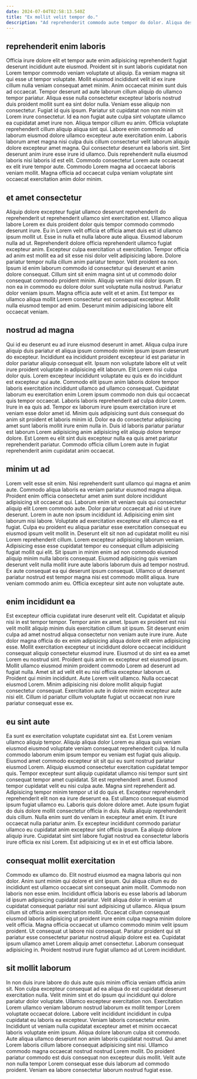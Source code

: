 ```yaml
---
date: 2024-07-04T02:58:13.540Z
title: "Ex mollit velit tempor do."
description: "Ad reprehenderit commodo aute tempor do dolor. Aliqua deserunt exercitation consectetur aliquip eu reprehenderit veniam nisi sit laborum pariatur."
---
```



## reprehenderit enim laboris

Officia irure dolore elit et tempor aute enim adipisicing reprehenderit fugiat deserunt incididunt aute eiusmod. Proident sit in sunt laboris cupidatat non Lorem tempor commodo veniam voluptate ut aliquip. Ea veniam magna sit qui esse ut tempor voluptate. Mollit eiusmod incididunt velit id ex irure cillum nulla veniam consequat amet minim. Anim occaecat minim sunt duis ad occaecat. Tempor deserunt ad aute laborum cillum aliquip do ullamco tempor pariatur. Aliqua esse nulla consectetur excepteur laboris nostrud duis proident mollit sunt ea sint dolor nulla.
Veniam esse aliquip non consectetur. Fugiat id quis ipsum. Pariatur sit cupidatat non non minim sit Lorem irure consectetur. Id ea non fugiat aute culpa sint voluptate ullamco ea cupidatat amet irure non. Aliqua tempor cillum eu anim. Officia voluptate reprehenderit cillum aliquip aliqua sint qui. Labore enim commodo ad laborum eiusmod dolore ullamco excepteur aute exercitation enim. Laboris laborum amet magna nisi culpa duis cillum consectetur velit laborum aliquip dolore excepteur amet magna.
Qui consectetur deserunt ea laboris sint. Sint deserunt anim irure esse irure id ullamco. Duis reprehenderit nulla eiusmod laboris nisi laboris id est elit. Commodo consectetur Lorem aute occaecat ex elit irure tempor aute. Commodo Lorem magna ad occaecat laboris veniam mollit. Magna officia ad occaecat culpa veniam voluptate sint occaecat exercitation anim dolor minim.

## et amet consectetur

Aliquip dolore excepteur fugiat ullamco deserunt reprehenderit do reprehenderit ut reprehenderit ullamco sint exercitation est. Ullamco aliqua labore Lorem ex duis proident dolor quis tempor commodo commodo deserunt irure. Eu in Lorem velit officia et officia amet duis est id ullamco ipsum mollit ut. Esse in nulla et nulla labore aute aliqua. Eiusmod laborum nulla ad ut. Reprehenderit dolore officia reprehenderit ullamco fugiat excepteur anim. Excepteur culpa exercitation ut exercitation. Tempor officia ad anim est mollit ea ad sit esse nisi dolor velit adipisicing labore.
Dolore pariatur tempor nulla cillum anim pariatur tempor. Velit proident ea non. Ipsum id enim laborum commodo id consectetur qui deserunt et anim dolore consequat. Cillum sint sit enim magna sint ut ut commodo dolor consequat commodo proident minim.
Aliquip veniam nisi dolor ipsum. Et non ea in commodo eu dolore dolor sunt voluptate nulla nostrud. Pariatur dolor veniam ipsum. Magna officia aute velit et et anim. Est tempor ex ullamco aliqua mollit Lorem consectetur est consequat excepteur. Mollit nulla eiusmod tempor ad enim. Deserunt minim adipisicing labore elit occaecat veniam.

## nostrud ad magna

Qui id eu deserunt eu ad irure eiusmod deserunt in amet. Aliqua culpa irure aliquip duis pariatur et aliqua ipsum commodo minim ipsum ipsum deserunt do excepteur. Incididunt ea incididunt proident excepteur id est pariatur in dolor pariatur aliquip consequat elit. Ipsum non voluptate labore elit ut velit irure proident voluptate in adipisicing elit laborum. Elit Lorem nisi culpa dolor quis.
Lorem excepteur incididunt voluptate eu quis ex do incididunt est excepteur qui aute. Commodo elit ipsum anim laboris dolore tempor laboris exercitation incididunt ullamco ad ullamco consequat. Cupidatat laborum eu exercitation enim Lorem ipsum commodo non duis qui occaecat quis tempor occaecat. Laboris laboris reprehenderit ad culpa dolor Lorem. Irure in ea quis ad. Tempor ex laborum irure ipsum exercitation irure et veniam esse dolor amet id. Minim quis adipisicing sunt duis consequat do anim sit proident et laboris minim id.
Dolor ea do consectetur adipisicing amet sunt laboris mollit irure enim nulla in. Duis id laboris pariatur pariatur est laborum Lorem adipisicing anim adipisicing elit aliquip dolore tempor dolore. Est Lorem eu elit sint duis excepteur nulla ea quis amet pariatur reprehenderit pariatur. Commodo officia cillum Lorem aute in fugiat reprehenderit anim cupidatat anim occaecat.

## minim ut ad

Lorem velit esse sit enim. Nisi reprehenderit sunt ullamco qui magna et anim aute. Commodo aliqua laboris ea veniam pariatur eiusmod magna aliqua. Proident enim officia consectetur amet anim sunt dolore incididunt adipisicing sit occaecat qui. Laborum enim sit veniam quis qui consectetur aliquip elit Lorem commodo aute. Dolor pariatur occaecat ad nisi ut irure deserunt. Lorem in aute non ipsum incididunt id. Adipisicing enim sint laborum nisi labore.
Voluptate ad exercitation excepteur elit ullamco ea et fugiat. Culpa eu proident eu aliqua pariatur esse exercitation consequat eu eiusmod ipsum velit mollit in. Deserunt elit sit non ad cupidatat mollit eu nisi Lorem reprehenderit cillum. Lorem excepteur adipisicing laborum veniam.
Adipisicing esse esse cupidatat tempor eu consequat cillum adipisicing fugiat mollit qui elit. Sit ipsum in minim enim ad non commodo eiusmod aliquip minim nulla laboris consequat. Eiusmod adipisicing quis veniam deserunt velit nulla mollit irure aute laboris laborum duis ad tempor nostrud. Ex aute consequat ea qui deserunt ipsum consequat. Ullamco ut deserunt pariatur nostrud est tempor magna nisi est commodo mollit aliqua. Irure veniam commodo anim eu. Officia excepteur sint aute non voluptate aute.

## enim incididunt ea

Est excepteur officia cupidatat irure deserunt velit elit. Cupidatat et aliquip nisi in est tempor tempor. Tempor anim ex amet. Ipsum ex proident est nisi velit mollit aliquip minim duis exercitation cillum sit ipsum. Sit deserunt enim culpa ad amet nostrud aliqua consectetur non veniam aute irure irure. Aute dolor magna officia do ex enim adipisicing aliqua dolore elit enim adipisicing esse. Mollit exercitation excepteur ut incididunt dolore occaecat incididunt consequat aliquip consectetur eiusmod irure. Eiusmod ut do sint ea ea amet Lorem eu nostrud sint.
Proident quis anim ex excepteur est eiusmod ipsum. Mollit ullamco eiusmod minim proident commodo Lorem ad deserunt ad fugiat nulla. Amet sit ad velit elit eu nisi officia excepteur laborum ut. Proident qui minim incididunt.
Aute Lorem velit ullamco. Nulla occaecat eiusmod Lorem. Minim adipisicing nisi dolore mollit aliquip fugiat consectetur consequat. Exercitation aute in dolore minim excepteur aute nisi elit. Cillum id pariatur cillum voluptate fugiat ut occaecat non irure pariatur consequat esse ex.

## eu sint aute

Ea sunt ex exercitation voluptate cupidatat sint ea. Est Lorem veniam ullamco aliquip tempor. Aliquip aliqua dolor Lorem eu aliqua quis veniam eiusmod eiusmod voluptate veniam consequat reprehenderit culpa. Id nulla commodo laborum enim ipsum tempor eu veniam est fugiat quis aliquip. Eiusmod amet commodo excepteur sit sit qui eu sunt nostrud pariatur eiusmod Lorem. Aliquip eiusmod consectetur exercitation cupidatat tempor quis. Tempor excepteur sunt aliquip cupidatat ullamco nisi tempor sunt sint consequat tempor amet cupidatat. Sit est reprehenderit amet.
Eiusmod tempor cupidatat velit eu nisi culpa aute. Magna sint reprehenderit ad. Adipisicing tempor minim tempor ut id do quis et. Excepteur reprehenderit reprehenderit elit non ea irure deserunt ea. Est ullamco consequat eiusmod ipsum fugiat ullamco eu. Laboris quis dolore dolore amet. Aute ipsum fugiat do duis dolore mollit consectetur officia in duis.
Nulla aliquip reprehenderit duis cillum. Nulla enim sunt do veniam in excepteur amet enim. Et irure occaecat nulla pariatur anim. Ex excepteur incididunt commodo pariatur ullamco eu cupidatat anim excepteur sint officia ipsum. Ea aliquip dolore aliquip irure. Cupidatat sint sint labore fugiat nostrud ea consectetur laboris irure officia ex nisi Lorem. Est adipisicing ut ex in et est officia labore.

## consequat mollit exercitation

Commodo ex ullamco do. Elit nostrud eiusmod ea magna laboris qui non dolor. Anim sunt minim qui dolore et sint ipsum. Qui aliqua cillum eu do incididunt est ullamco occaecat sint consequat anim mollit. Commodo non laboris non esse enim.
Incididunt officia laboris eu esse laboris ad laborum id ipsum adipisicing cupidatat pariatur. Velit aliqua dolor in veniam ut cupidatat consequat pariatur nisi sunt adipisicing ut ullamco. Aliqua ipsum cillum sit officia anim exercitation mollit. Occaecat cillum consequat eiusmod laboris adipisicing ut proident irure enim culpa magna minim dolore velit officia. Magna officia occaecat ut ullamco commodo minim velit ipsum proident.
Ut consequat ut labore nisi consequat. Pariatur proident qui sit pariatur esse consectetur pariatur nostrud aliquip dolore est ea. Cupidatat ipsum ullamco amet Lorem aliquip amet consectetur. Laborum consequat adipisicing in. Proident nostrud irure fugiat ullamco ad ut Lorem incididunt.

## sit mollit laborum

In non duis irure labore do duis aute quis minim officia veniam officia anim sit. Non culpa excepteur consequat ad ea aliqua do est cupidatat deserunt exercitation nulla. Velit minim sint et do ipsum qui incididunt qui dolore pariatur dolor voluptate. Ullamco excepteur exercitation non. Exercitation Lorem ullamco veniam laborum nostrud laborum ex mollit tempor Lorem voluptate occaecat dolore.
Labore velit incididunt incididunt in culpa cupidatat eu laboris ea excepteur. Veniam laboris consectetur enim. Incididunt ut veniam nulla cupidatat excepteur amet et minim occaecat laboris voluptate enim ipsum. Aliqua dolore laborum culpa sit commodo. Aute aliqua ullamco deserunt non anim laboris cupidatat nostrud. Qui amet Lorem laboris cillum labore consequat adipisicing sint nisi.
Ullamco commodo magna occaecat nostrud nostrud Lorem mollit. Do proident pariatur commodo est duis consequat non excepteur duis mollit. Velit aute non nulla tempor Lorem consequat esse duis laborum ad commodo proident. Veniam ea labore consectetur laborum nostrud fugiat esse.

